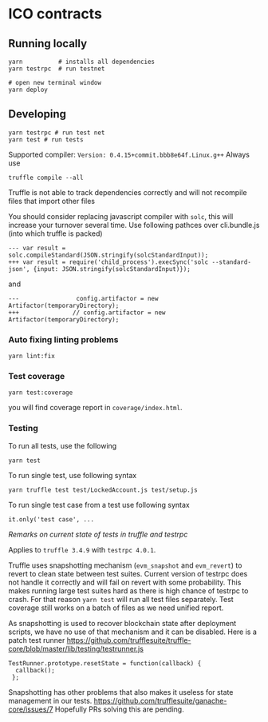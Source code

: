 # ICO contracts

## Running locally
```
yarn          # installs all dependencies
yarn testrpc  # run testnet

# open new terminal window
yarn deploy
```

## Developing
```
yarn testrpc # run test net
yarn test # run tests
```
Supported compiler: `Version: 0.4.15+commit.bbb8e64f.Linux.g++`
Always use
```
truffle compile --all
```
Truffle is not able to track dependencies correctly and will not recompile files that import other files

You should consider replacing javascript compiler with `solc`, this will increase your turnover several time. Use following pathces over cli.bundle.js (into which truffle is packed)
```
--- var result = solc.compileStandard(JSON.stringify(solcStandardInput));
+++ var result = require('child_process').execSync('solc --standard-json', {input: JSON.stringify(solcStandardInput)});
```
and
```
---                config.artifactor = new Artifactor(temporaryDirectory);
+++               // config.artifactor = new Artifactor(temporaryDirectory);
```

### Auto fixing linting problems
```
yarn lint:fix
```

### Test coverage
```
yarn test:coverage
```

you will find coverage report in `coverage/index.html`.

### Testing
To run all tests, use the following
```
yarn test
```

To run single test, use following syntax
```
yarn truffle test test/LockedAccount.js test/setup.js
```

To run single test case from a test use following syntax
```
it.only('test case', ...
```

*Remarks on current state of tests in truffle and testrpc*

Applies to `truffle 3.4.9` with `testrpc 4.0.1`.

Truffle uses snapshotting mechanism (`evm_snapshot` and `evm_revert`) to revert to clean state between test suites. Current version of testrpc does not handle it correctly and will fail
on revert with some probability. This makes running large test suites hard as there is high chance of testrpc to crash. For that reason `yarn test` will run all test files separately.
Test coverage still works on a batch of files as we need unified report.

As snapshotting is used to recover blockchain state after deployment scripts, we have no use of that mechanism and it can be disabled. Here is a patch test runner
https://github.com/trufflesuite/truffle-core/blob/master/lib/testing/testrunner.js
```
TestRunner.prototype.resetState = function(callback) {
  callback();
 };
```

Snapshotting has other problems that also makes it useless for state management in our tests.
https://github.com/trufflesuite/ganache-core/issues/7
Hopefully PRs solving this are pending.
